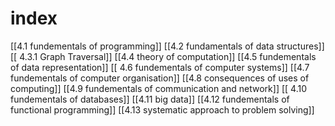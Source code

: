 # index
 
[[4.1 fundementals of programming]]
[[4.2 fundamentals of data structures]]
[[ 4.3.1 Graph Traversal]]
[[4.4 theory of computation]]
[[4.5 fundementals of data representation]]
[[ 4.6 fundementals of computer systems]]
[[4.7 fundementals of computer organisation]]
[[4.8 consequences of uses of computing]]
[[4.9 fundementals of communication and network]]
[[ 4.10 fundementals of databases]]
[[4.11 big data]]
[[4.12 fundementals of functional programming]]
[[4.13 systematic approach to problem solving]]